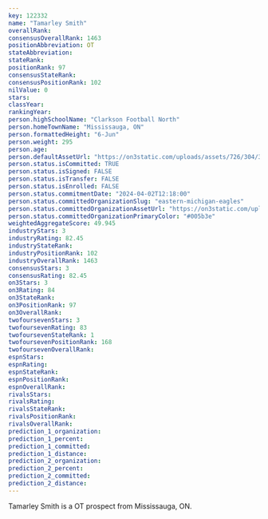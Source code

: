 ```yaml
---
key: 122332
name: "Tamarley Smith"
overallRank: 
consensusOverallRank: 1463
positionAbbreviation: OT
stateAbbreviation: 
stateRank: 
positionRank: 97
consensusStateRank: 
consensusPositionRank: 102
nilValue: 0
stars: 
classYear: 
rankingYear: 
person.highSchoolName: "Clarkson Football North"
person.homeTownName: "Mississauga, ON"
person.formattedHeight: "6-Jun"
person.weight: 295
person.age: 
person.defaultAssetUrl: "https://on3static.com/uploads/assets/726/304/304726.png"
person.status.isCommitted: TRUE
person.status.isSigned: FALSE
person.status.isTransfer: FALSE
person.status.isEnrolled: FALSE
person.status.commitmentDate: "2024-04-02T12:18:00"
person.status.committedOrganizationSlug: "eastern-michigan-eagles"
person.status.committedOrganizationAssetUrl: "https://on3static.com/uploads/assets/920/149/149920.svg"
person.status.committedOrganizationPrimaryColor: "#005b3e"
weightedAggregateScore: 49.945
industryStars: 3
industryRating: 82.45
industryStateRank: 
industryPositionRank: 102
industryOverallRank: 1463
consensusStars: 3
consensusRating: 82.45
on3Stars: 3
on3Rating: 84
on3StateRank: 
on3PositionRank: 97
on3OverallRank: 
twofoursevenStars: 3
twofoursevenRating: 83
twofoursevenStateRank: 1
twofoursevenPositionRank: 168
twofoursevenOverallRank: 
espnStars: 
espnRating: 
espnStateRank: 
espnPositionRank: 
espnOverallRank: 
rivalsStars: 
rivalsRating: 
rivalsStateRank: 
rivalsPositionRank: 
rivalsOverallRank: 
prediction_1_organization: 
prediction_1_percent: 
prediction_1_committed: 
prediction_1_distance: 
prediction_2_organization: 
prediction_2_percent: 
prediction_2_committed: 
prediction_2_distance: 
---
```

Tamarley Smith is a OT prospect from Mississauga, ON.